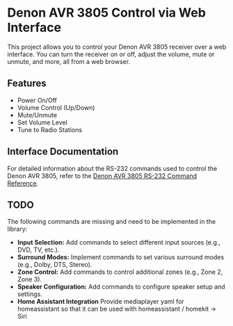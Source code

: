 # Denon AVR 3805 Control via Web Interface

This project allows you to control your Denon AVR 3805 receiver over a web interface. You can turn the receiver on or off, adjust the volume, mute or unmute, and more, all from a web browser.

## Features

- Power On/Off
- Volume Control (Up/Down)
- Mute/Unmute
- Set Volume Level
- Tune to Radio Stations

## Interface Documentation

For detailed information about the RS-232 commands used to control the Denon AVR 3805, refer to the [Denon AVR 3805 RS-232 Command Reference](https://assets.denon.com/documentmaster/uk/139_avr-3805_rs232.pdf).

## TODO

The following commands are missing and need to be implemented in the library:

- **Input Selection:** Add commands to select different input sources (e.g., DVD, TV, etc.).
- **Surround Modes:** Implement commands to set various surround modes (e.g., Dolby, DTS, Stereo).
- **Zone Control:** Add commands to control additional zones (e.g., Zone 2, Zone 3).
- **Speaker Configuration:** Add commands to configure speaker setup and settings.
- **Home Assistant Integration** Provide mediaplayer yaml for homeassistant so that it can be used with homeassistant / homekit -> Siri

